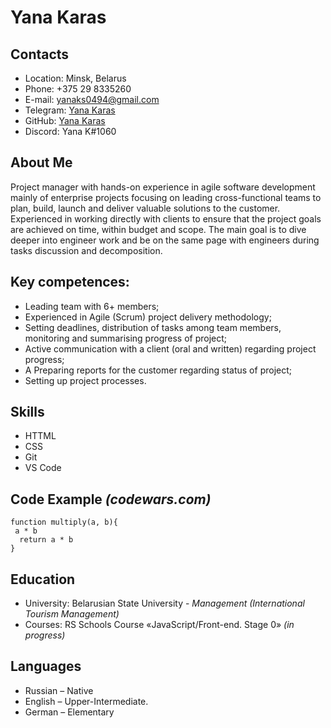 # Yana Karas

## Contacts
* Location: Minsk, Belarus
* Phone: +375 29 8335260
* E-mail: yanaks0494@gmail.com
* Telegram: [Yana Karas](https://t.me/Yana_Karas)
* GitHub: [Yana Karas](https://github.com/yujanka)
* Discord: Yana K#1060
## About Me
Project manager with hands-on experience in agile software development mainly of enterprise projects focusing on leading cross-functional teams to plan, build, launch and deliver valuable solutions to the customer. Experienced in working directly with clients to ensure that the project goals are achieved on time, within budget and scope. The main goal is to dive deeper into engineer work and be on the same page with engineers during tasks discussion and decomposition.
## Key competences:
* Leading team with 6+ members;
* Experienced in Agile (Scrum) project delivery methodology;
* Setting deadlines, distribution of tasks among team members, monitoring and summarising progress of project;
* Active communication with a client (oral and written) regarding project progress;
* A Preparing reports for the customer regarding status of project;
* Setting up project processes.
## Skills
* HTTML
* CSS
* Git
* VS Code
## Code Example *(codewars.com)*
``` JS
function multiply(a, b){
 a * b  
  return a * b
}
``` 
## Education
* University: Belarusian State University - *Management (International Tourism Management)* 
* Сourses: RS Schools Course «JavaScript/Front-end. Stage 0» *(in progress)*
## Languages
* Russian – Native
* English –  Upper-Intermediate.
* German – Elementary